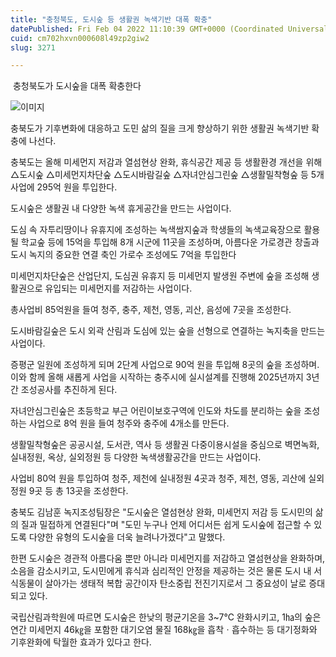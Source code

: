 ```yaml
---
title: "충청북도, 도시숲 등 생활권 녹색기반 대폭 확충"
datePublished: Fri Feb 04 2022 11:10:39 GMT+0000 (Coordinated Universal Time)
cuid: cm702hxvn000608l49zp2giw2
slug: 3271

---
```



&nbsp;충청북도가 도시숲을 대폭 확충한다

![이미지](https://cdn.hashnode.com/res/hashnode/image/upload/v1739253280264/19424f16-4f42-44c7-95db-a79e9f49b12b.jpeg)

충북도가 기후변화에 대응하고 도민 삶의 질을 크게 향상하기 위한 생활권 녹색기반 확충에 나선다.

충북도는 올해 미세먼지 저감과 열섬현상 완화, 휴식공간 제공 등 생활환경 개선을 위해 △도시숲 △미세먼지차단숲 △도시바람길숲 △자녀안심그린숲 △생활밀착형숲 등 5개 사업에 295억 원을 투입한다.

도시숲은 생활권 내 다양한 녹색 휴게공간을 만드는 사업이다.

도심 속 자투리땅이나 유휴지에 조성하는 녹색쌈지숲과 학생들의 녹색교육장으로 활용될 학교숲 등에 15억을 투입해 8개 시군에 11곳을 조성하며, 아름다운 가로경관 창출과 도시 녹지의 중요한 연결 축인 가로수 조성에도 7억을 투입한다

미세먼지차단숲은 산업단지, 도심권 유휴지 등 미세먼지 발생원 주변에 숲을 조성해 생활권으로 유입되는 미세먼지를 저감하는 사업이다.

총사업비 85억원을 들여 청주, 충주, 제천, 영동, 괴산, 음성에 7곳을 조성한다.

도시바람길숲은 도시 외곽 산림과 도심에 있는 숲을 선형으로 연결하는 녹지축을 만드는 사업이다.

증평군 일원에 조성하게 되며 2단계 사업으로 90억 원을 투입해 8곳의 숲을 조성하며. 이와 함께 올해 새롭게 사업을 시작하는 충주시에 실시설계를 진행해 2025년까지 3년간 조성공사를 추진하게 된다.

자녀안심그린숲은 초등학교 부근 어린이보호구역에 인도와 차도를 분리하는 숲을 조성하는 사업으로 8억 원을 들여 청주와 충주에 4개소를 만든다.

생활밀착형숲은 공공시설, 도서관, 역사 등 생활권 다중이용시설을 중심으로 벽면녹화, 실내정원, 옥상, 실외정원 등 다양한 녹색생활공간을 만드는 사업이다.

사업비 80억 원을 투입하여 청주, 제천에 실내정원 4곳과 청주, 제천, 영동, 괴산에 실외정원 9곳 등 총 13곳을 조성한다.

충북도 김남훈 녹지조성팀장은 "도시숲은 열섬현상 완화, 미세먼지 저감 등 도시민의 삶의 질과 밀접하게 연결된다"며 "도민 누구나 언제 어디서든 쉽게 도시숲에 접근할 수 있도록 다양한 유형의 도시숲을 더욱 늘려나가겠다"고 말했다.

한편 도시숲은 경관적 아름다움 뿐만 아니라 미세먼지를 저감하고 열섬현상을 완화하며, 소음을 감소시키고, 도시민에게 휴식과 심리적인 안정을 제공하는 것은 물론 도시 내 서식동물이 살아가는 생태적 복합 공간이자 탄소중립 전진기지로서 그 중요성이 날로 증대되고 있다.

국립산림과학원에 따르면 도시숲은 한낮의 평균기온을 3~7℃ 완화시키고, 1㏊의 숲은 연간 미세먼지 46㎏을 포함한 대기오염 물질 168㎏을 흡착ㆍ흡수하는 등 대기정화와 기후완화에 탁월한 효과가 있다고 한다.
